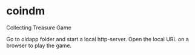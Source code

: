 # coindm
Collecting Treasure Game 

Go to oldapp folder and start a local http-server. Open the local URL on a browser to play the game.
